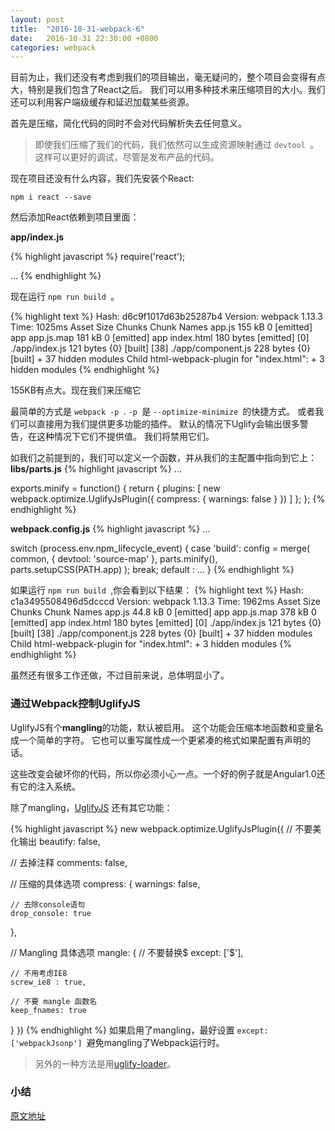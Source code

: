 ```yaml
---
layout: post
title:  "2016-10-31-webpack-6"
date:   2016-10-31 22:30:00 +0800
categories: webpack
---
```


目前为止，我们还没有考虑到我们的项目输出，毫无疑问的，整个项目会变得有点大，特别是我们包含了React之后。
我们可以用多种技术来压缩项目的大小。我们还可以利用客户端级缓存和延迟加载某些资源。

首先是压缩，简化代码的同时不会对代码解析失去任何意义。

> 即使我们压缩了我们的代码，我们依然可以生成资源映射通过 `devtool `。
这样可以更好的调试，尽管是发布产品的代码。

现在项目还没有什么内容，我们先安装个React:

 `npm i react --save `

然后添加React依赖到项目里面：

**app/index.js**

{% highlight javascript %}
require('react');

...
{% endhighlight %}

现在运行 `npm run build `。

{% highlight text %}
Hash: d6c9f1017d63b25287b4
Version: webpack 1.13.3
Time: 1025ms
     Asset       Size  Chunks             Chunk Names
    app.js     155 kB       0  [emitted]  app
app.js.map     181 kB       0  [emitted]  app
index.html  180 bytes          [emitted]
   [0] ./app/index.js 121 bytes {0} [built]
  [38] ./app/component.js 228 bytes {0} [built]
    + 37 hidden modules
Child html-webpack-plugin for "index.html":
        + 3 hidden modules
{% endhighlight %}

155KB有点大。现在我们来压缩它

最简单的方式是  `webpack -p `.  `-p `是 `--optimize-minimize `的快捷方式。
或者我们可以直接用为我们提供更多功能的插件。
默认的情况下Uglify会输出很多警告，在这种情况下它们不提供值。
我们将禁用它们。

如我们之前提到的，我们可以定义一个函数，并从我们的主配置中指向到它上：
**libs/parts.js**
{% highlight javascript %}
...

exports.minify = function() {
    return {
      plugins: [
          new webpack.optimize.UglifyJsPlugin({
              compress: {
                  warnings: false
              }
          })
      ]
    };
};
{% endhighlight %}

**webpack.config.js**
{% highlight javascript %}
...

switch (process.env.npm_lifecycle_event) {
    case 'build':
        config = merge(
            common,
            {
                devtool: 'source-map'
            },
            parts.minify(),
            parts.setupCSS(PATH.app)
        );
        break;
    default :
        ...
}
{% endhighlight %}

如果运行 `npm run build `,你会看到以下结果：
{% highlight text %}
Hash: c1a3495508496d5dcccd
Version: webpack 1.13.3
Time: 1962ms
     Asset       Size  Chunks             Chunk Names
    app.js    44.8 kB       0  [emitted]  app
app.js.map     378 kB       0  [emitted]  app
index.html  180 bytes          [emitted]
   [0] ./app/index.js 121 bytes {0} [built]
  [38] ./app/component.js 228 bytes {0} [built]
    + 37 hidden modules
Child html-webpack-plugin for "index.html":
        + 3 hidden modules
{% endhighlight %}

虽然还有很多工作还做，不过目前来说，总体明显小了。

### 通过Webpack控制UglifyJS
UglifyJS有个**mangling**的功能，默认被启用。
这个功能会压缩本地函数和变量名成一个简单的字符。
它也可以重写属性成一个更紧凑的格式如果配置有声明的话。

这些改变会破坏你的代码，所以你必须小心一点。一个好的例子就是Angular1.0还有它的注入系统。

除了mangling，[UglifyJS](http://lisperator.net/uglifyjs/)
还有其它功能：

{% highlight javascript %}
new webpack.optimize.UglifyJsPlugin({
  // 不要美化输出
  beautify: false,

  // 去掉注释
  comments: false,

  // 压缩的具体选项
  compress: {
    warnings: false,

    // 去除console语句
    drop_console: true
  },

  // Mangling 具体选项
  mangle: {
    // 不要替换$
    except: ['$'],

    // 不用考虑IE8
    screw_ie8 : true,

    // 不要 mangle 函数名
    keep_fnames: true
  }
})
{% endhighlight %}
如果启用了mangling，最好设置 `except: ['webpackJsonp'] `避免mangling了Webpack运行时。

> 另外的一种方法是用[uglify-loader](https://www.npmjs.com/package/uglify-loader)。

### 小结

[原文地址](http://survivejs.com/webpack/building-with-webpack/minifying-build/)